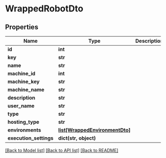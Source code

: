 # WrappedRobotDto

## Properties
Name | Type | Description | Notes
------------ | ------------- | ------------- | -------------
**id** | **int** |  | [optional] 
**key** | **str** |  | [optional] 
**name** | **str** |  | [optional] 
**machine_id** | **int** |  | [optional] 
**machine_key** | **str** |  | [optional] 
**machine_name** | **str** |  | [optional] 
**description** | **str** |  | [optional] 
**user_name** | **str** |  | [optional] 
**type** | **str** |  | [optional] 
**hosting_type** | **str** |  | [optional] 
**environments** | [**list[WrappedEnvironmentDto]**](WrappedEnvironmentDto.md) |  | [optional] 
**execution_settings** | **dict(str, object)** |  | [optional] 

[[Back to Model list]](../README.md#documentation-for-models) [[Back to API list]](../README.md#documentation-for-api-endpoints) [[Back to README]](../README.md)


